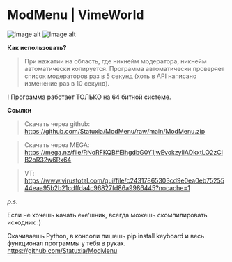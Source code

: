 # ModMenu | VimeWorld

![Image alt](https://i.imgur.com/CUgIVpJ.png)
![Image alt](https://i.imgur.com/0EVSA3j.png)

**Как использовать?**
> При нажатии на область, где никнейм модератора, никнейм автоматически копируется.
> Программа автоматически проверяет список модераторов раз в 5 секунд (хоть в API написано изменение раз в 10 секунд).

! Программа работает ТОЛЬКО на 64 битной системе.

**Ссылки**

> Скачать через github: https://github.com/Statuxia/ModMenu/raw/main/ModMenu.zip

> Скачать через MEGA: https://mega.nz/file/RNoRFKQB#EIhgdbG0Y1jwEvokzyliADkxtLO2zClB2oR32w6Rx64

> VT: https://www.virustotal.com/gui/file/c24317865303cd9e0ea0eb7525544eaa95b2b21cdffda4c96827fd86a9986445?nocache=1

*p.s.*

Если не хочешь качать exe'шник, всегда можешь скомпилировать исходник :)

Скачиваешь Python, в консоли пишешь pip install keyboard и весь функционал программы у тебя в руках. https://github.com/Statuxia/ModMenu
